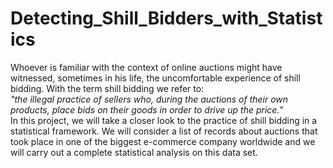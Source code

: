 # Detecting_Shill_Bidders_with_Statistics
Whoever is familiar with the context of online auctions might have witnessed, sometimes in his life, the uncomfortable experience of shill bidding. With the term shill bidding we refer to: <br>
*"the illegal practice of sellers who, during the auctions of their own products, place bids on their goods in
order to drive up the price.”* <br>
In this project, we will take a closer look to the practice of shill bidding in a statistical framework. We will consider a list of records about auctions that took place in one of the biggest e-commerce company
worldwide and we will carry out a complete statistical analysis on this data set. 

